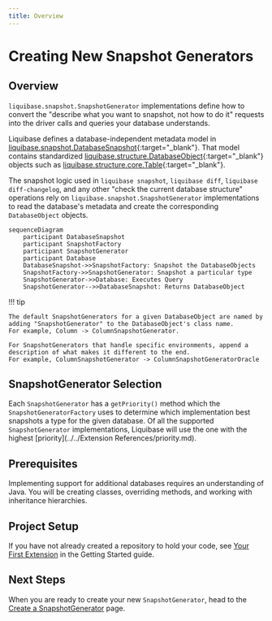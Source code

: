 ```yaml
---
title: Overview
---
```


# Creating New Snapshot Generators

## Overview

`liquibase.snapshot.SnapshotGenerator` implementations define how to convert the "describe what you want to snapshot, not how to do it" requests 
into the driver calls and queries your database understands.

Liquibase defines a database-independent metadata model in [liquibase.snapshot.DatabaseSnapshot](https://javadocs.liquibase.com/liquibase-core/liquibase/snapshot/DatabaseSnapshot.html){:target="_blank"}.
That model contains standardized [liquibase.structure.DatabaseObject](https://javadocs.liquibase.com/liquibase-core/liquibase/structure/DatabaseObject.html){:target="_blank"} objects such as
[liquibase.structure.core.Table](https://javadocs.liquibase.com/liquibase-core/liquibase/structure/core/Table.html){:target="_blank"}.

The snapshot logic used in `liquibase snapshot`, `liquibase diff`, `liquibase diff-changelog`, and any other "check the current database structure" operations rely on `liquibase.snapshot.SnapshotGenerator`
implementations to read the database's metadata and create the corresponding `DatabaseObject` objects.

```mermaid
sequenceDiagram
    participant DatabaseSnapshot
    participant SnapshotFactory
    participant SnapshotGenerator
    participant Database
    DatabaseSnapshot->>SnapshotFactory: Snapshot the DatabaseObjects
    SnapshotFactory->>SnapshotGenerator: Snapshot a particular type
    SnapshotGenerator->>Database: Executes Query
    SnapshotGenerator-->>DatabaseSnapshot: Returns DatabaseObject
```

!!! tip

    The default SnapshotGenerators for a given DatabaseObject are named by adding "SnapshotGenerator" to the DatabaseObject's class name.
    For example, Column -> ColumnSnapshotGenerator.

    For SnapshotGenerators that handle specific environments, append a description of what makes it different to the end.
    For example, ColumnSnapshotGenerator -> ColumnSnapshotGeneratorOracle


## SnapshotGenerator Selection

Each `SnapshotGenerator` has a `getPriority()` method which the `SnapshotGeneratorFactory` uses to determine which implementation best snapshots a type for the given database.
Of all the supported `SnapshotGenerator` implementations, Liquibase will use the one with the highest [priority](../../Extension References/priority.md).

## Prerequisites

Implementing support for additional databases requires an understanding of Java. You will be creating classes, overriding methods, and working with inheritance hierarchies.

## Project Setup

If you have not already created a repository to hold your code, see [Your First Extension](../../your-first-extension.md) in the Getting Started guide.

## Next Steps

When you are ready to create your new `SnapshotGenerator`, head to the [Create a SnapshotGenerator](create.md) page.